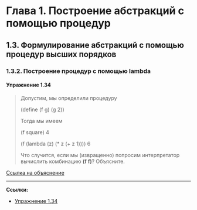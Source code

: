 # Глава 1. Построение абстракций с помощью процедур

## 1.3. Формулирование абстракций с помощью процедур высших порядков

### 1.3.2. Построение процедур с помощью lambda

#### Упражнение 1.34

> Допустим, мы определили процедуру
> 
> (define (f g)
>   (g 2))
> 
> Тогда мы имеем
> 
> (f square)
> 4
> 
> (f (lambda (z) (* z (+ z 1))))
> 6
> 
> Что случится, если мы (извращенно) попросим интерпретатор вычислить комбинацию **(f f)**?
> Объясните.

[Ссылка на объяснение](https://eli.thegreenplace.net/2007/07/13/sicp-sections-132-133)


---

**Ссылки:**
- [Упражнение 1.34](https://web.mit.edu/6.001/6.037/sicp.pdf#page=116)
